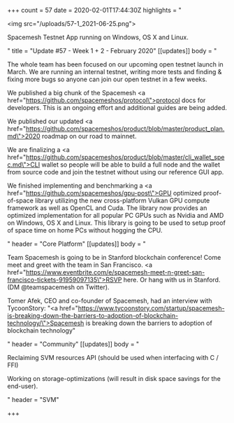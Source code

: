 +++
count = 57
date = 2020-02-01T17:44:30Z
highlights = "<p><img src=\"/uploads/57-1_2021-06-25.png\"></p><p>Spacemesh Testnet App running on Windows, OS X and Linux.</p>"
title = "Update #57 - Week 1 + 2 - February 2020"
[[updates]]
body = "<p>The whole team has been focused on our upcoming open testnet launch in March. We are running an internal testnet, writing more tests and finding &amp; fixing more bugs so anyone can join our open testnet in a few weeks.</p><p>We published a big chunk of the Spacemesh <a href=\"https://github.com/spacemeshos/protocol\">protocol docs for developers</a>. This is an ongoing effort and additional guides are being added.</p><p>We published our updated <a href=\"https://github.com/spacemeshos/product/blob/master/product_plan.md\">2020 roadmap</a> on our road to mainnet.</p><p>We are finalizing a <a href=\"https://github.com/spacemeshos/product/blob/master/cli_wallet_spec.md\">CLI wallet</a> so people will be able to build a full node and the wallet from source code and join the testnet without using our reference GUI app.</p><p>We finished implementing and benchmarking a <a href=\"https://github.com/spacemeshos/gpu-post\">GPU optimized proof-of-space</a> library utilizing the new cross-platform Vulkan GPU compute framework as well as OpenCL and Cuda. The library now provides an optimized implementation for all popular PC GPUs such as Nvidia and AMD on Windows, OS X and Linux. This library is going to be used to setup proof of space time on home PCs without hogging the CPU.</p>"
header = "Core Platform"
[[updates]]
body = "<p>Team Spacemesh is going to be in Stanford blockchain conference! Come meet and greet with the team in San Francisco. <a href=\"https://www.eventbrite.com/e/spacemesh-meet-n-greet-san-francisco-tickets-91959097135\">RSVP here</a>. Or hang with us in Stanford. (DM @teamspacemesh on Twitter).</p><p>Tomer Afek, CEO and co-founder of Spacemesh, had an interview with TycoonStory: \"<a href=\"https://www.tycoonstory.com/startup/spacemesh-is-breaking-down-the-barriers-to-adoption-of-blockchain-technology/\">Spacemesh is breaking down the barriers to adoption of blockchain technology</a>\"</p>"
header = "Community"
[[updates]]
body = "<p>Reclaiming SVM resources API (should be used when interfacing with C / FFI)</p><p>Working on storage-optimizations (will result in disk space savings for the end-user).</p>"
header = "SVM"

+++
